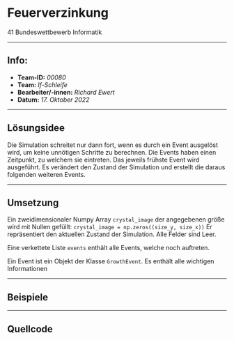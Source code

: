 # Feuerverzinkung
41 Bundeswettbewerb Informatik

---
## Info:
- __Team-ID:__ *00080* 
- __Team:__ *If-Schleife*
- __Bearbeiter/-innen:__ *Richard Ewert*
- __Datum:__ *17. Oktober 2022*

---
## Lösungsidee
Die Simulation schreitet nur dann fort, wenn es durch ein Event ausgelöst wird,
um keine unnötigen Schritte zu berechnen.
Die Events haben einen Zeitpunkt, zu welchem sie eintreten.
Das jeweils frühste Event wird ausgeführt.
Es verändert den Zustand der Simulation und
erstellt die daraus folgenden weiteren Events.

---
## Umsetzung
Ein zweidimensionaler Numpy Array `crystal_image` der angegebenen größe wird mit Nullen gefüllt:
```crystal_image = np.zeros((size_y, size_x))```
Er repräsentiert den aktuellen Zustand der Simulation. Alle Felder sind Leer.

Eine verkettete Liste `events` enthält alle Events, welche noch auftreten.

Ein Event ist ein Objekt der Klasse `GrowthEvent`.
Es enthält alle wichtigen Informationen

---
## Beispiele

---
## Quellcode